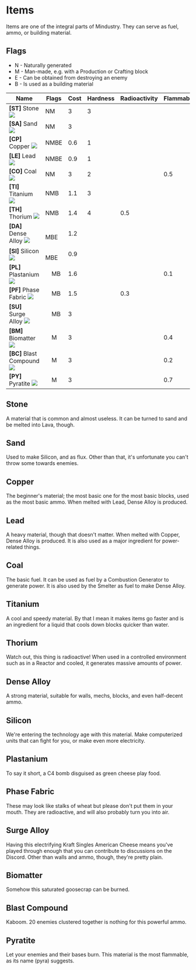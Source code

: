# Items

Items are one of the integral parts of Mindustry. They can serve as fuel, ammo, or building material.
## Flags 

* N - Naturally generated
* M - Man-made, e.g. with a Production or Crafting block
* E - Can be obtained from destroying an enemy
* B - Is used as a building material

| Name | Flags | Cost | Hardness | Radioactivity | Flammability | Explosiveness | Fluxiness | Color   |
|------|-------|------|----------|---------------|--------------|---------------|-----------|---------|
| **[ST]** Stone <img id="spr" src="../img/st.png">         | NM                     | 3    | 3        |               |              |               |           | #777777 | 
| **[SA]** Sand <img id="spr" src="../img/sa.png">          | NM                     | 3    |          |               |              |               | 0.5       | #e3d39e |
| **[CP]** Copper <img id="spr" src="../img/cp.png">        | NMBE                   | 0.6  | 1        |               |              |               |           | #d99d73 |
| **[LE]** Lead <img id="spr" src="../img/le.png">          | NMBE                   | 0.9  | 1        |               |              |               |           | #8c7fa9 |
| **[CO]** Coal <img id="spr" src="../img/co.png">          | NM                     | 3    | 2        |               | 0.5          | 0.2           |           | #272727 |
| **[TI]** Titanium <img id="spr" src="../img/ti.png">      | NMB                    | 1.1  | 3        |               |              |               |           | #8da1e3 |
| **[TH]** Thorium <img id="spr" src="../img/th.png">       | NMB                    | 1.4  | 4        | 0.5           |              | 0.1           |           | #f9a3c7 |
| **[DA]** Dense Alloy <img id="spr" src="../img/da.png">   | &nbsp;&nbsp;&nbsp; MBE | 1.2  |          |               |              |               |           | #b2c6d2 |
| **[SI]** Silicon <img id="spr" src="../img/si.png">       | &nbsp;&nbsp;&nbsp; MBE | 0.9  |          |               |              |               |           | #53565c |
| **[PL]** Plastanium <img id="spr" src="../img/pl.png">    | &nbsp;&nbsp;&nbsp; MB  | 1.6  |          |               | 0.1          | 0.1           |           | #cbd97f |
| **[PF]** Phase Fabric <img id="spr" src="../img/pf.png">  | &nbsp;&nbsp;&nbsp; MB  | 1.5  |          | 0.3           |              |               | 0.9       | #f4ba6e |
| **[SU]** Surge Alloy <img id="spr" src="../img/su.png">   | &nbsp;&nbsp;&nbsp; MB  | 3    |          |               |              |               |           | #f3e979 |
| **[BM]** Biomatter <img id="spr" src="../img/bm.png">     | &nbsp;&nbsp;&nbsp; M   | 3    |          |               | 0.4          |               | 0.3       | #648b55 |
| **[BC]** Blast Compound <img id="spr" src="../img/bc.png">| &nbsp;&nbsp;&nbsp; M   | 3    |          |               | 0.2          | 0.6           |           | #ff795e |
| **[PY]** Pyratite <img id="spr" src="../img/py.png">      | &nbsp;&nbsp;&nbsp; M   | 3    |          |               | 0.7          | 0.2           |           | #ffaa5f |

## Stone

A material that is common and almost useless. It can be turned to sand and be melted into Lava, though.

## Sand 

Used to make Silicon, and as flux. Other than that, it's unfortunate you can't throw some towards enemies.

## Copper 

The beginner's material; the most basic one for the most basic blocks, used as the most basic ammo. When melted with Lead, Dense Alloy is produced. 

## Lead 

A heavy material, though that doesn't matter. When melted with Copper, Dense Alloy is produced. It is also used as a major ingredient for power-related things.

## Coal 

The basic fuel. It can be used as fuel by a Combustion Generator to generate power. It is also used by the Smelter as fuel to make Dense Alloy.

## Titanium

A cool and speedy material. By that I mean it makes items go faster and is an ingredient for a liquid that cools down blocks quicker than water.

## Thorium

Watch out, this thing is radioactive! When used in a controlled environment such as in a Reactor and cooled, it generates massive amounts of power.

## Dense Alloy 

A strong material, suitable for walls, mechs, blocks, and even half-decent ammo.

## Silicon

We're entering the technology age with this material. Make computerized units that can fight for you, or make even more electricity.

## Plastanium

To say it short, a C4 bomb disguised as green cheese play food.

## Phase Fabric

These may look like stalks of wheat but please don't put them in your mouth. They are radioactive, and will also probably turn you into air.

## Surge Alloy

Having this electrifying Kraft Singles American Cheese means you've played through enough that you can contribute to discussions on the Discord. Other than walls and ammo, though, they're pretty plain.

## Biomatter

Somehow this saturated goosecrap can be burned.

## Blast Compound

Kaboom. 20 enemies clustered together is nothing for this powerful ammo.

## Pyratite

Let your enemies and their bases burn. This material is the most flammable, as its name (pyra) suggests.